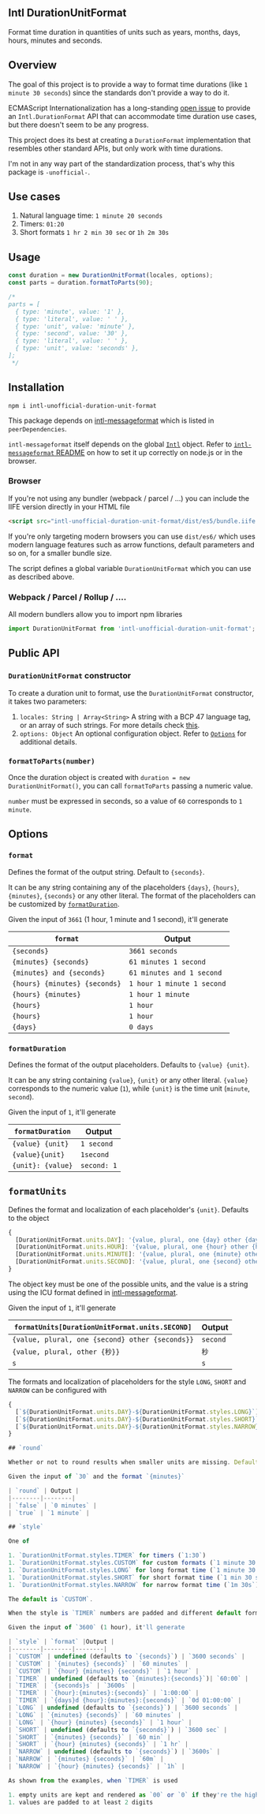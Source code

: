 ## Intl DurationUnitFormat

Format time duration in quantities of units such as years, months, days, hours, minutes and seconds.

## Overview

The goal of this project is to provide a way to format time durations (like `1 minute 30 seconds`) since the standards don't provide a way to do it.

ECMAScript Internationalization has a long-standing [open issue](https://github.com/tc39/ecma402/issues/47) to provide an `Intl.DurationFormat` API that can accommodate time duration use cases, but there doesn't seem to be any progress.

This project does its best at creating a `DurationFormat` implementation that resembles other standard APIs, but only work with time durations.

I'm not in any way part of the standardization process, that's why this package is `-unofficial-`.

## Use cases

1. Natural language time: `1 minute 20 seconds`
1. Timers: `01:20`
1. Short formats `1 hr 2 min 30 sec` or `1h 2m 30s`

## Usage

```js
const duration = new DurationUnitFormat(locales, options);
const parts = duration.formatToParts(90);

/*
parts = [
  { type: 'minute', value: '1' },
  { type: 'literal', value: ' ' },
  { type: 'unit', value: 'minute' },
  { type: 'second', value: '30' },
  { type: 'literal', value: ' ' },
  { type: 'unit', value: 'seconds' },
];
 */
```

## Installation

`npm i intl-unofficial-duration-unit-format`

This package depends on [intl-messageformat](https://github.com/yahoo/intl-messageformat) which is listed in `peerDependencies`.

`intl-messageformat` itself depends on the global [`Intl`](https://developer.mozilla.org/en-US/docs/Web/JavaScript/Reference/Global_Objects/Intl) object. Refer to [`intl-messageformat` README](https://github.com/formatjs/formatjs/tree/master/packages/intl-messageformat#modern-intl-dependency) on how to set it up correctly on node.js or in the browser.

### Browser

If you're not using any bundler (webpack / parcel / ...) you can include the IIFE version directly in your HTML file

```html
<script src="intl-unofficial-duration-unit-format/dist/es5/bundle.iife.min.js"></script>
```

If you're only targeting modern browsers you can use `dist/es6/` which uses modern language features such as arrow functions, default parameters and so on, for a smaller bundle size.

The script defines a global variable `DurationUnitFormat` which you can use as described above.

### Webpack / Parcel / Rollup / ....

All modern bundlers allow you to import npm libraries

```js
import DurationUnitFormat from 'intl-unofficial-duration-unit-format';
```


## Public API

### `DurationUnitFormat` constructor

To create a duration unit to format, use the `DurationUnitFormat` constructor, it takes two parameters:

1. `locales: String | Array<String>` A string with a BCP 47 language tag, or an array of such strings. For more details check [this](https://github.com/yahoo/intl-messageformat/blob/master/README.md#locale-resolution).
1. `options: Object` An optional configuration object. Refer to [`Options`](#options) for additional details.

### `formatToParts(number)`

Once the duration object is created with `duration = new DurationUnitFormat()`, you can call `formatToParts` passing a numeric value.

`number` must be expressed in seconds, so a value of `60` corresponds to `1 minute`.


## Options

### `format`

Defines the format of the output string. Default to `{seconds}`.

It can be any string containing any of the placeholders `{days}`, `{hours}`, `{minutes}`, `{seconds}` or any other literal. The format of the placeholders can be customized by [`formatDuration`](#formatDuration).

Given the input of `3661` (1 hour, 1 minute and 1 second), it'll generate

| `format` | Output |
|--------|--------|
| `{seconds}` | `3661 seconds` |
| `{minutes} {seconds}` | `61 minutes 1 second` |
| `{minutes} and {seconds}` | `61 minutes and 1 second` |
| `{hours} {minutes} {seconds}` | `1 hour 1 minute 1 second` |
| `{hours} {minutes}` | `1 hour 1 minute` |
| `{hours}` | `1 hour` |
| `{hours}` | `1 hour` |
| `{days}` | `0 days` |


### `formatDuration`

Defines the format of the output placeholders. Defaults to `{value} {unit}`.

It can be any string containing `{value}`, `{unit}` or any other literal. `{value}` corresponds to the numeric value (`1`), while `{unit}` is the time unit (`minute`, `second`).

Given the input of `1`, it'll generate

| `formatDuration` | Output |
|--------|--------|
| `{value} {unit}` | `1 second` |
| `{value}{unit}` | `1second` |
| `{unit}: {value}` | `second: 1` |

## `formatUnits`

Defines the format and localization of each placeholder's `{unit}`. Defaults to the object

```js
{
  [DurationUnitFormat.units.DAY]: '{value, plural, one {day} other {days}}',
  [DurationUnitFormat.units.HOUR]: '{value, plural, one {hour} other {hours}}',
  [DurationUnitFormat.units.MINUTE]: '{value, plural, one {minute} other {minutes}}',
  [DurationUnitFormat.units.SECOND]: '{value, plural, one {second} other {seconds}}',
}
```

The object key must be one of the possible units, and the value is a string using the ICU format defined in [intl-messageformat](https://github.com/yahoo/intl-messageformat/).

Given the input of `1`, it'll generate

| `formatUnits[DurationUnitFormat.units.SECOND]` | Output |
|--------|--------|
| `{value, plural, one {second} other {seconds}}` | `second` |
| `{value, plural, other {秒}}` | `秒` |
| `s` | `s` |

The formats and localization of placeholders for the style `LONG`, `SHORT` and `NARROW` can be configured with

```js
{
  [`${DurationUnitFormat.units.DAY}-${DurationUnitFormat.styles.LONG}`]: '{value, plural, one {day} other {days}}',
  [`${DurationUnitFormat.units.DAY}-${DurationUnitFormat.styles.SHORT}`]: '{value, plural, one {day} other {days}}',
  [`${DurationUnitFormat.units.DAY}-${DurationUnitFormat.styles.NARROW}`]: 'd',
}

## `round`

Whether or not to round results when smaller units are missing. Defaults to `false`.

Given the input of `30` and the format `{minutes}`

| `round` | Output |
|--------|--------|
| `false` | `0 minutes` |
| `true` | `1 minute` |

## `style`

One of

1. `DurationUnitFormat.styles.TIMER` for timers (`1:30`)
1. `DurationUnitFormat.styles.CUSTOM` for custom formats (`1 minute 30 seconds`)
1. `DurationUnitFormat.styles.LONG` for long format time (`1 minute 30 seconds`)
1. `DurationUnitFormat.styles.SHORT` for short format time (`1 min 30 sec`)
1. `DurationUnitFormat.styles.NARROW` for narrow format time (`1m 30s`)

The default is `CUSTOM`.

When the style is `TIMER` numbers are padded and different default formats are applied

Given the input of `3600` (1 hour), it'll generate

| `style` | `format` |Output |
|--------|--------|--------|
| `CUSTOM` | undefined (defaults to `{seconds}`) | `3600 seconds` |
| `CUSTOM` | `{minutes} {seconds}` | `60 minutes` |
| `CUSTOM` | `{hour} {minutes} {seconds}` | `1 hour` |
| `TIMER` | undefined (defaults to `{minutes}:{seconds}`)| `60:00` |
| `TIMER` | `{seconds}s` | `3600s` |
| `TIMER` | `{hour}:{minutes}:{seconds}` | `1:00:00` |
| `TIMER` | `{days}d {hour}:{minutes}:{seconds}` | `0d 01:00:00` |
| `LONG` | undefined (defaults to `{seconds}`) | `3600 seconds` |
| `LONG` | `{minutes} {seconds}` | `60 minutes` |
| `LONG` | `{hour} {minutes} {seconds}` | `1 hour` |
| `SHORT` | undefined (defaults to `{seconds}`) | `3600 sec` |
| `SHORT` | `{minutes} {seconds}` | `60 min` |
| `SHORT` | `{hour} {minutes} {seconds}` | `1 hr` |
| `NARROW` | undefined (defaults to `{seconds}`) | `3600s` |
| `NARROW` | `{minutes} {seconds}` | `60m` |
| `NARROW` | `{hour} {minutes} {seconds}` | `1h` |

As shown from the examples, when `TIMER` is used

1. empty units are kept and rendered as `00` or `0` if they're the highest unit in the format. Empty units in `CUSTOM` are discarded.
1. values are padded to at least 2 digits
